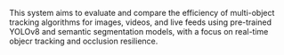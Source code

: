 This system aims to evaluate and compare the efficiency of multi-object tracking algorithms for images, videos, and live feeds using pre-trained YOLOv8 and semantic segmentation models, with a focus on real-time objecr tracking and occlusion resilience.

